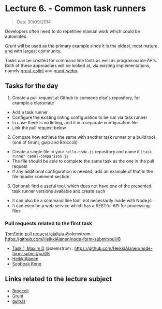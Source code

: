 # Lecture 6. - Common task runners

> Date 30/09/2014

Developers often need to do repetitive manual work which could be automated.

Grunt will be used as the primary example since it is the oldest, most mature and with largest community.

Tasks can be created for command line tools as well as programmable APIs. Both of these approaches will be looked at, via existing implementations, namely [grunt-eslint][] and [grunt-webp][].

## Tasks for the day

1. Create a pull request at Github to someone else's repository, for example a classmate
  - Add a task runner
  - Configure the existing linting configuration to be run via task runner
  - In case there is no linting, add it in a separate configuration file
  - Link the pull request below.
2. Compare how achieve the same with another task runner or a build tool (one of Grunt, gulp and Broccoli)
  - Create a single file in your `hello-node-js` repository and name it `[task runner name]-comparison.js`
  - The file should be able to complete the same task as the one in the pull request
  - If any additional configuration is needed, add an example of that in the file header comment section.
3. Optional: find a useful tool, which does not have one of the presented task runner versions available and create such
  - It can also be a command line tool, not necessarily made with Node.js
  - It can even be a web service which has a RESTful API for processing files

### Pull requests related to the first task
[TomTerin pull request lalallala](https://github.com/tfjorge/tellki-agent/pull/2)
@olemstrom : https://github.com/HeikkiAlanen/node-form-submit/pull/8
* [Task 1, Maxim D](https://github.com/Oona/hello-node-js/pull/3)
@olemstrom : https://github.com/HeikkiAlanen/node-form-submit/pull/8
* [HeikkiAlanen](https://github.com/nchaulet/node-geocoder/pull/51)
* [Sopheak Kong](https://github.com/jukra/hello-node-js/pull/2)

## Links related to the lecture subject

* [Broccoli](https://github.com/broccolijs/broccoli "Browser compilation library – a build tool for applications that run in the browser")
* [Grunt](http://gruntjs.com/ "The JavaScript Task Runner")
* [gulp.js](http://gulpjs.com/ "The streaming build system")

[grunt-eslint]: https://github.com/sindresorhus/grunt-eslint "Validate files with ESLint"
[grunt-webp]: https://github.com/somerandomdude/grunt-webp/ "Convert your images to WebP format"

